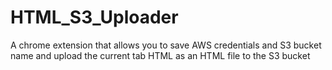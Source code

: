 # HTML_S3_Uploader
A chrome extension that allows you to save AWS credentials and S3 bucket name and upload the current tab HTML as an HTML file to the S3 bucket
